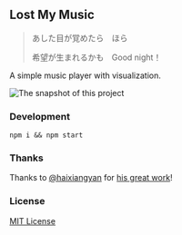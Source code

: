 ## Lost My Music

> あした目が覚めたら　ほら
>
> 希望が生まれるかも　Good night！

A simple music player with visualization.

![The snapshot of this project](snapshot.png)

### Development

```Shell
npm i && npm start
```

### Thanks

Thanks to [@haixiangyan](https://github.com/haixiangyan) for [his great work](https://github.com/haixiangyan/ttplayer)!

### License

[MIT License](https://opensource.org/licenses/MIT)
